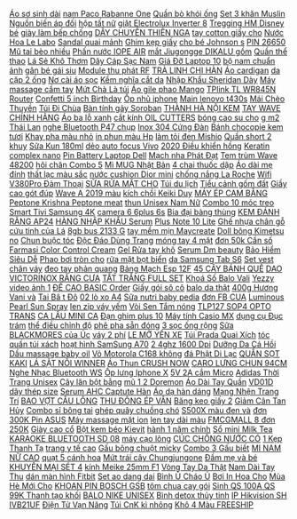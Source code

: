 [ Áo sơ sinh dài](https://cuahang4.github.io/p0/118/851/ao-so-sinh-dai-tay-jou-trang-mua-hang-online/) [ nam Paco Rabanne One](https://cuahang4.github.io/p0/105/853/nuoc-hoa-nam-paco-rabanne-one-million-mua-hang-online/) [ Quần bò khói ống](https://cuahang4.github.io/p0/139/974/quan-bo-khoi-ong-rong-mua-hang-online/) [Set 3 khăn Muslin](https://cuahang5.github.io/p0/150/273/set-3-khan-muslin-mua-hang-online/) [ Nguồn biến áp đối](https://cuahang4.github.io/p0/140/901/nguon-bien-ap-doi-xung-12v-mua-hang-online/) [hộp tất nữ](https://cuahang4.github.io/p0/147/220/hop-tat-nu-mua-hang-online/) [ giặt Electrolux Inverter 8](https://cuahang4.github.io/p0/101/898/may-giat-electrolux-inverter-8-kg-ewf8025bqwa-mua-hang-online/) [ Tregging HM Disney bé](https://cuahang4.github.io/p0/128/925/tregging-hm-disney-be-gai-mua-hang-online/) [ giày làm bếp chống](https://cuahang4.github.io/p0/106/718/giay-nam-di-mua-giay-lam-bep-chong-tham-nuoc-mua-hang-online/) [ DÂY CHUYỀN THIÊN NGA](https://cuahang4.github.io/p0/137/792/day-chuyen-thien-nga-da-mua-hang-online/) [ tay cotton giấy cho](https://cuahang4.github.io/p0/103/333/free-ship-bo-quan-ao-coc-tay-cotton-giay-cho-be-gai-va-be-trai-mua-hang-online/) [ Nước Hoa Le Labo](https://cuahang5.github.io/p0/150/49/nuoc-hoa-le-labo-rose-31-mua-hang-online/) [Sandal quai mảnh](https://cuahang4.github.io/p0/131/592/sandal-quai-manh-mua-hang-online/) [Ghim kẹp giấy](https://cuahang4.github.io/p0/115/768/ghim-kep-giay-mua-hang-online/) [ cho bé Johnson s](https://cuahang4.github.io/p0/122/797/dau-baby-oil-cho-be-johnsons-baby-200ml-mua-hang-online/) [PIN 26650](https://cuahang4.github.io/p0/148/662/pin-26650-mua-hang-online/) [ Mũ tai bèo nhiều](https://cuahang5.github.io/p0/154/95/mu-tai-beo-nhieu-mau-mua-hang-online/) [ Phấn nước IOPE AIR](https://cuahang5.github.io/p0/152/205/phan-nuoc-iope-air-cushion-mua-hang-online/) [ mắt Jiugongge DIKALU gồm](https://cuahang4.github.io/p0/134/509/bang-phan-mat-jiugongge-dikalu-gom-mau-li-va-nhu-anh-ngoc-trai-thoi-trang-xinh-xan-cho-nu-mua-hang-online/) [Quần thể thao](https://cuahang5.github.io/p0/155/965/quan-the-thao-mua-hang-online/) [ Lá Sẻ Khô Thơm](https://cuahang4.github.io/p0/129/879/gia-si-500g-che-vang-la-se-kho-thom-sach-mua-hang-online/) [ Dây Cáp Sạc Nam](https://cuahang4.github.io/p0/122/630/day-cap-sac-nam-cham-cho-ios-mua-hang-online/) [ Giá Đỡ Laptop 10](https://cuahang4.github.io/p0/148/763/gia-do-laptop-10-156-mua-hang-online/) [ bộ nam chuẩn ảnh](https://cuahang4.github.io/p0/126/524/bo-nam-chuan-anh-that-mua-hang-online/) [ gân bé gái siu](https://cuahang4.github.io/p0/102/311/ao-thun-gan-be-gai-siu-xinh-mua-hang-online/) [ Module thu phát RF](https://cuahang4.github.io/p0/136/315/module-thu-phat-rf-315mhz-mua-hang-online/) [ TRÀ LINH CHI HÀN](https://cuahang5.github.io/p0/151/288/tra-linh-chi-han-quoc-mua-hang-online/) [Áo cardigan](https://cuahang5.github.io/p0/155/682/ao-cardigan-mua-hang-online/) [ da cặp 2 ống](https://cuahang4.github.io/p0/105/845/serum-bergamo-snow-white-vita-white-lam-trang-min-da-cap-2-ong-le-13ml-han-quoc-mua-hang-online/) [ Nơ cài áo sọc](https://cuahang4.github.io/p0/147/285/no-cai-ao-soc-do-mua-hang-online/) [ Kềm nghĩa cắt da](https://cuahang4.github.io/p0/147/524/kem-nghia-cat-da-d-555-mua-hang-online/) [ Nhập Khẩu Sheridan Dày](https://cuahang4.github.io/p0/118/897/ruot-chan-bong-nhap-khau-sheridanday-dan-sieu-am-2m2m3-2kg5-mua-hang-online/) [ Máy massage cầm tay](https://cuahang4.github.io/p0/110/231/may-massage-cam-tay-ucw-3002-mua-hang-online/) [ Mứt Chà Là túi](https://cuahang4.github.io/p0/132/110/mut-cha-la-tui-zip-1kg-mua-hang-online/) [Áo gile phao Mango](https://cuahang4.github.io/p0/125/376/ao-gile-phao-mango-mua-hang-online/) [ TPlink TL WR845N Router](https://cuahang4.github.io/p0/120/185/bo-phat-wifi-tplink-tl-wr845n-router-wi-fi-chuan-n-300mbps-mua-hang-online/) [ Confetti 5 inch Birthday](https://cuahang4.github.io/p0/131/2/confetti-5-inch-birthday-wedding-party-balloons-mua-hang-online/) [Ốp nhũ iphone](https://cuahang4.github.io/p0/148/219/op-nhu-iphone-mua-hang-online/) [Main lenovo t430s](https://cuahang4.github.io/p0/148/853/main-lenovo-t430s-mua-hang-online/) [Mái Chèo Thuyền](https://cuahang4.github.io/p0/107/50/mai-cheo-thuyen-mua-hang-online/) [Túi Đi Chùa](https://cuahang4.github.io/p0/104/925/tui-di-chua-mua-hang-online/) [Bàn tính gảy Soroban](https://cuahang4.github.io/p0/130/841/ban-tinh-gay-soroban-mua-hang-online/) [ THÀNH HÀ NỘI KEM](https://cuahang4.github.io/p0/119/609/chi-ship-noi-thanh-ha-noi-kem-topping-base-mua-hang-online/) [ TAY WAVE CHÍNH HÃNG](https://cuahang4.github.io/p0/124/872/bao-tay-wave-chinh-hang-honda-mua-hang-online/) [ Áo ba lỗ xanh](https://cuahang4.github.io/p0/122/441/ao-ba-lo-xanh-ngoc-mua-hang-online/) [ cắt kính OIL CUTTERS](https://cuahang4.github.io/p0/126/230/dao-cat-kinh-oil-cutters-japan-mua-hang-online/) [ bóng cao su cho](https://cuahang4.github.io/p0/106/185/bong-cao-su-cho-be-mua-hang-online/) [ g m2 Thái Lan](https://cuahang5.github.io/p0/152/547/bia-mau-a3-160-gm2-thai-lan-tt-mua-hang-online/) [ nghe Bluetooth P47 chụp](https://cuahang4.github.io/p0/125/618/tai-nghe-bluetooth-p47-chup-tai-mua-hang-online/) [ Inox 304 Cứng Đàn](https://cuahang4.github.io/p0/130/848/day-inox-304-cung-dan-hoi-lo-xo-gia-ban-si-mua-hang-online/) [ Bánh chocopie kem tươi](https://cuahang5.github.io/p0/154/10/banh-chocopie-kem-tuoi-nl-mua-hang-online/) [Khay pha màu nhỏ](https://cuahang4.github.io/p0/142/22/khay-pha-mau-nho-mua-hang-online/) [ in phun màu Hp](https://cuahang5.github.io/p0/151/28/may-in-phun-mau-hp-8100-mua-hang-online/) [ làm tỏi đen Mishio](https://cuahang5.github.io/p0/154/886/may-lam-toi-den-mishio-mk54-mua-hang-online/) [ Quần short 2 khuy](https://cuahang4.github.io/p0/107/759/quan-short-2-khuy-cap-cao-chat-vitex-mua-hang-online/) [Sữa Kun 180ml](https://cuahang4.github.io/p0/149/916/sua-kun-180ml-mua-hang-online/) [ dẻo auto focus Vivo](https://cuahang4.github.io/p0/123/691/op-deo-auto-focus-vivo-v9-mua-hang-online/) [ 2020 Điều khiển hồng](https://cuahang4.github.io/p0/126/689/ban-quoc-te-dieu-khien-hong-ngoai-broadlink-rm-mini-4-rm4c-new-2020-dieu-khien-hong-ngoai-thong-minh-broadlink-mua-hang-online/) [Keratin complex nano](https://cuahang4.github.io/p0/126/214/keratin-complex-nano-mua-hang-online/) [ Pin Battery Laptop Dell](https://cuahang4.github.io/p0/114/594/pin-battery-laptop-dell-type-wd52h-mua-hang-online/) [ Mạch nha Phát Đạt](https://cuahang4.github.io/p0/141/928/mach-nha-phat-dat-1-kg-mua-hang-online/) [Tem trùm Wave 48200](https://cuahang4.github.io/p0/101/587/tem-trum-wave-48200-mua-hang-online/) [ hôi chân Combo 5](https://cuahang5.github.io/p0/150/539/chong-hoi-chan-combo-5-doi-tatvo-nam-co-trung-khang-khuan-khu-mui-em-chan-xuat-nhat-mua-hang-online/) [Mì MUG Nhật Bản](https://cuahang4.github.io/p0/107/927/mi-mug-nhat-ban-mua-hang-online/) [ 4 chai thuốc dập](https://cuahang4.github.io/p0/140/637/si-4-chai-thuoc-dap-cibi-mua-hang-online/) [ Áo dài mẹ đính](https://cuahang4.github.io/p0/127/320/ao-dai-me-dinh-pha-le-mua-hang-online/) [ thất lạc màu sắc](https://cuahang4.github.io/p0/142/26/day-deo-mat-kinh-chong-that-lac-mau-sac-ngot-ngao-mua-hang-online/) [ nước cushion Dior mini](https://cuahang4.github.io/p0/119/537/phan-nuoc-cushion-dior-mini-4g-mua-hang-online/) [ chống nắng La Roche](https://cuahang4.github.io/p0/135/606/kem-chong-nang-la-roche-posay-mua-hang-online/) [ Wifi V380Pro Đàm Thoại](https://cuahang4.github.io/p0/118/532/camera-khong-day-thong-minh-360-do-ip-wifi-v380pro-dam-thoai-2-chieu-mua-hang-online/) [ SỮA RỬA MẶT CHO](https://cuahang4.github.io/p0/126/510/sua-rua-mat-cho-nam-mua-hang-online/) [Túi du lịch](https://cuahang4.github.io/p0/125/489/tui-du-lich-mua-hang-online/) [ Tiểu cảnh gốm đất](https://cuahang4.github.io/p0/130/547/tieu-canh-gom-dat-nung-04-mua-hang-online/) [ Giầy cao gót đúp](https://cuahang4.github.io/p0/125/15/giay-cao-got-dup-15cm-mua-hang-online/) [ Wave A 2019 màu](https://cuahang4.github.io/p0/107/55/bo-tem-wave-a-2019-mau-do-mua-hang-online/) [ kích chồi Keiki Duy](https://cuahang4.github.io/p0/108/608/che-pham-kich-mam-kich-choi-keiki-duy-pro-15ml-boi-truc-tiep-mua-hang-online/) [ MÁY ÉP CAM BẰNG](https://cuahang4.github.io/p0/102/210/may-ep-cam-bang-tay-mua-hang-online/) [ Peptone Krishna Peptone meat](https://cuahang4.github.io/p0/105/497/chat-peptone-an-do-peptone-krishna-peptone-meat-peptone-cao-thit-lo-450g-nuoi-cay-vi-sinh-mua-hang-online/) [ thun Unisex Nam Nữ](https://cuahang4.github.io/p0/144/434/ao-thun-unisex-nam-nu-sdvn-photo-mua-hang-online/) [ Combo 10 móc treo](https://cuahang4.github.io/p0/109/674/combo-10-moc-treo-gia-re-mua-hang-online/) [ Smart Tivi Samsung 4K](https://cuahang4.github.io/p0/109/26/smart-tivi-samsung-4k-43-inch-ua43tu7000-new-2020-mua-hang-online/) [ camera 6 6plus 6s](https://cuahang4.github.io/p0/116/71/op-lung-iphone-tron-deo-bao-ve-camera-66plus6s6splus77plus88plusxxrxs111213promaxpluspromax-mua-hang-online/) [ Bia đại bàng thùng](https://cuahang4.github.io/p0/132/691/bia-dai-bang-thung-24-lon-mua-hang-online/) [KEM ĐÁNH RĂNG AP24](https://cuahang4.github.io/p0/143/262/kem-danh-rang-ap24-mua-hang-online/) [ HÀNG NHẬP KHẨU Serum](https://cuahang4.github.io/p0/140/545/hang-nhap-khau-serum-duong-am-phuc-hoi-lam-trang-sang-da-mo-tham-sam-nam-cap-nuoc-chong-lao-hoa-da-goodndoc-hydra-mua-hang-online/) [ Plus Note 10 Lite](https://cuahang4.github.io/p0/108/252/bao-da-samsung-galaxy-note-8-note-9-note-10-plus-note-10-lite-dang-vi-mua-hang-online/) [Ghế nhựa chân gỗ](https://cuahang4.github.io/p0/139/782/ghe-nhua-chan-go-mua-hang-online/) [ cứu tinh của Lá](https://cuahang4.github.io/p0/134/793/an-nhien-am-vi-cuu-tinh-cua-la-gan-dong-y-vu-duc-mua-hang-online/) [ 8gb bus 2133 G](https://cuahang5.github.io/p0/152/880/ram-ddr4-8gb-bus-2133-gskill-tan-xin-mua-hang-online/) [ tay mềm mịn Maycreate](https://cuahang4.github.io/p0/105/390/kem-tay-duong-am-cham-soc-da-tay-mem-min-maycreate-vibesvietnam-mua-hang-online/) [ Doll bông Kimetsu no](https://cuahang4.github.io/p0/130/768/chinh-hangjapan-doll-bong-kimetsu-no-yaiba-kyojuro-rengoku-25cm-mua-hang-online/) [Chun buộc tóc](https://cuahang4.github.io/p0/115/929/chun-buoc-toc-mua-hang-online/) [ Độc Đáo Dùng Trang](https://cuahang4.github.io/p0/133/990/den-ngu-led-hinh-mat-trang-3d-doc-dao-dung-trang-tri-mua-hang-online/) [ móng tay 4 mặt](https://cuahang4.github.io/p0/144/328/thanh-dua-mong-tay-4-mat-tien-dung-mua-hang-online/) [ đơn 50k Cần số](https://cuahang4.github.io/p0/137/539/ma-11lssale-giam-100-don-50k-can-so-x1r-winner-x-chinh-hang-gan-nhu-zin-mua-hang-online/) [ Farmasi Color Control Cream](https://cuahang4.github.io/p0/107/358/kem-trang-diem-cc-duong-da-9-in-1-spf-25-farmasi-color-control-cream-50ml-1801cc-mua-hang-online/) [ Gel Rửa tay khô](https://cuahang4.github.io/p0/118/500/gel-rua-tay-kho-bath-body-works-mua-hang-online/) [Serum Dm beauty](https://cuahang4.github.io/p0/141/910/serum-dm-beauty-mua-hang-online/) [ Bảo Hiểm Siêu Dễ](https://cuahang4.github.io/p0/120/263/moc-khoa-hinh-doremon-doi-non-bao-hiem-sieu-de-thuong-mua-hang-online/) [ Phao bơi tròn cho](https://cuahang4.github.io/p0/112/488/phao-boi-tron-cho-be-mua-hang-online/) [ rửa mặt bọt biển](https://cuahang4.github.io/p0/149/298/bong-no-rua-mat-bot-bien-chivey-1-cai-12-thanh-mua-hang-online/) [ da Samsung Tab S6](https://cuahang4.github.io/p0/139/92/bao-da-samsung-tab-s6-lite-p615-mua-hang-online/) [ Set vest chân váy](https://cuahang4.github.io/p0/126/586/set-vest-chan-vay-da-ke-mua-hang-online/) [ đeo tay phản quang](https://cuahang4.github.io/p0/139/426/vong-deo-tay-phan-quang-dui-ben-mua-hang-online/) [ Bảng Mạch Esp 12F](https://cuahang4.github.io/p0/105/982/bang-mach-esp-12f-12e-wemos-d1-wifi-uno-r3-esp8266-cho-arduino-r3-mua-hang-online/) [ 45 CÂY BÁNH QUẾ](https://cuahang5.github.io/p0/150/591/hu-45-cay-banh-que-wasuka-indonesia-mua-hang-online/) [ DAO VICTORINOX RĂNG CƯA](https://cuahang4.github.io/p0/140/551/dao-victorinox-rang-cua-dau-bau-mua-hang-online/) [TẤT TRẮNG FULL SET](https://cuahang4.github.io/p0/136/589/tat-trang-full-set-mua-hang-online/) [ Khoá Số Balo Vali](https://cuahang4.github.io/p0/102/747/khoa-so-balo-vali-hanh-ly-mua-hang-online/) [ Yezzy video ảnh 1](https://cuahang5.github.io/p0/155/991/dep-slide-yezzy-videoanh-11-full-box-mua-hang-online/) [ ĐẾ CAO BASIC Order](https://cuahang4.github.io/p0/111/966/giay-the-thao-vai-de-cao-basic-orderanh-that-mua-hang-online/) [ Giấy gói sô cô](https://cuahang4.github.io/p0/129/876/giay-goi-so-co-la-keo-mua-hang-online/) [balo da thật](https://cuahang4.github.io/p0/143/202/balo-da-that-mua-hang-online/) [ 400g Hương Vani và](https://cuahang4.github.io/p0/116/612/date-moi-combo-3-lon-sua-bot-nutrini-drink-400g-huong-vani-va-trung-tinh-mua-hang-online/) [ Tai Bâ t Đô](https://cuahang4.github.io/p0/115/94/bong-tai-bat-doi-xung-mua-hang-online/) [ 02 lò xo A4](https://cuahang4.github.io/p0/138/951/bia-02-lo-xo-a4-nhua-mua-hang-online/) [ Sữa nutri baby pedia](https://cuahang4.github.io/p0/134/655/sua-nutri-baby-pedia-900g-mua-hang-online/) [đơn FB CUA](https://cuahang4.github.io/p0/142/256/don-fb-cua-mua-hang-online/) [ Luminous Pearl Sun Spray](https://cuahang4.github.io/p0/116/15/xit-chong-nang-jm-solution-marine-luminous-pearl-sun-spray-180ml-mua-hang-online/) [ len zip váy yếm](https://cuahang4.github.io/p0/109/265/set-len-zip-vay-yem-xoe-mix-ao-cardigan-crt-dai-tay-hot-hit-l1-pl-yy-lina-om-mua-hang-online/) [ Vòi Sen Tắm nóng](https://cuahang4.github.io/p0/108/973/voi-sen-tam-nong-lanh-mua-hang-online/) [TLP127 SOP4 OPTO TRANS](https://cuahang4.github.io/p0/144/254/tlp127-sop4-opto-trans-mua-hang-online/) [ CA LẨU MINI CA](https://cuahang4.github.io/p0/100/549/ca-lau-mini-ca-mi-mini-mua-hang-online/) [Đạn ghim plus 10](https://cuahang4.github.io/p0/103/602/dan-ghim-plus-10-mua-hang-online/) [ Máy tính Casio MX](https://cuahang4.github.io/p0/140/521/may-tinh-casio-mx-12b-mua-hang-online/) [ dụng cụ Đục trám](https://cuahang4.github.io/p0/147/267/tool-dung-cu-duc-tram-dung-thep-tot-mua-hang-online/) [ thể điều chỉnh độ](https://cuahang4.github.io/p0/106/495/den-ngu-led-silicon-mem-hinh-dong-vat-co-the-dieu-chinh-do-sang-hen-gio-cong-usb-de-dau-giuong-lam-qua-tang-mua-hang-online/) [ phê pha sẵn đóng](https://cuahang4.github.io/p0/143/121/ca-phe-pha-san-dong-chai-mua-hang-online/) [ 3 sọc ống rộng](https://cuahang4.github.io/p0/143/803/quan-pant-3-soc-ong-rong-video-shop-mua-hang-online/) [ Sữa BLACKMORES của Úc](https://cuahang4.github.io/p0/131/820/sua-blackmores-cua-uc-900g-mua-hang-online/) [váy 2 phí](https://cuahang4.github.io/p0/132/217/vay-2phi-mua-hang-online/) [ LE MỠ YÊN XE](https://cuahang4.github.io/p0/142/620/ro-le-mo-yen-xe-tay-ga-atila-sym-mua-hang-online/) [ Túi Prada Quai Xích](https://cuahang4.github.io/p0/136/429/tui-prada-quai-xich-hot-mua-hang-online/) [ tóc quấn túi xách](https://cuahang4.github.io/p0/118/275/khan-lua-vuong-50x50-khan-turban-badana-quang-co-quan-toc-quan-tui-xach-xinh-mua-hang-online/) [ hoạt hình SamSung A70](https://cuahang4.github.io/p0/149/318/op-hoat-hinh-samsung-a70-a70s-mua-hang-online/) [ 2 4ghz 1600 Dpi](https://cuahang4.github.io/p0/125/851/chuot-quang-khong-day-24ghz-1600-dpi-usb-20-mua-hang-online/) [ Dưỡng Da Cá Hồi](https://cuahang4.github.io/p0/108/783/kem-duong-da-ca-hoi-cre8skin-salmon-oil-cream-han-quoc-mua-hang-online/) [ Dầu massage baby oil](https://cuahang4.github.io/p0/134/691/dau-massage-baby-oil-200ml-mua-hang-online/) [ Vỏ Motorola C168 không](https://cuahang4.github.io/p0/108/727/vo-motorola-c168-khong-phim-mua-hang-online/) [ đá Phật Di Lạc](https://cuahang4.github.io/p0/107/579/tranh-dinh-da-phat-di-lac-lg1192-105x57-chua-dinh-mua-hang-online/) [QUẦN SỌT KAKI](https://cuahang4.github.io/p0/146/493/quan-sot-kaki-mua-hang-online/) [LÁ SẶT NỒI WINNER](https://cuahang5.github.io/p0/150/364/la-sat-noi-winner-mua-hang-online/) [ Áo Thun CRUSH NOW](https://cuahang4.github.io/p0/135/685/sale-ao-thun-crush-now-saigon-unisex-mua-hang-online/) [ CARO LƯNG CHUN 94CM](https://cuahang4.github.io/p0/113/665/quan-caro-lung-chun-94cm-anh-thatsan-mua-hang-online/) [ Nghe Nhạc Bluetooth WS](https://cuahang4.github.io/p0/102/939/loa-nghe-nhac-bluetooth-ws-631-mua-hang-online/) [ Ốp lưng Iphone X](https://cuahang4.github.io/p0/109/161/op-lung-iphone-x-at-mua-hang-online/) [ 5V 2A cắm Micro](https://cuahang5.github.io/p0/155/658/bo-sac-nhanh-oppo-f3-f5-f7-f9-a3s-zin-5v-2a-cam-micro-usb-nhu-oppo-huawei-xiaoni-samsung-vivo-realme-mua-hang-online/) [ Adidas Thời Trang Unisex](https://cuahang4.github.io/p0/106/798/non-bong-chay-adidas-thoi-trang-unisex-ca-tinh-mua-hang-online/) [ Cây lăn bột bằng](https://cuahang5.github.io/p0/153/683/cay-lan-bot-bang-go-tien-loi-mua-hang-online/) [ mũ 1 2 Doremon](https://cuahang4.github.io/p0/146/888/combo-mu-12-doremon-den-chong-chong-mua-hang-online/) [ Áo Dài Tay Quần](https://cuahang4.github.io/p0/111/748/set-ao-dai-tay-quan-dang-dai-thoi-trang-sanh-dieu-cao-cap-cho-nu-mua-hang-online/) [ VD01D dây thép size](https://cuahang4.github.io/p0/142/736/dong-ho-nam-casio-dong-ho-casio-mtp-vd01d-day-thep-size-to-mua-hang-online/) [ Serum AHC Captute Hàn](https://cuahang4.github.io/p0/132/530/serum-ahc-captute-han-quoc-mua-hang-online/) [ Áo dạ hàn dáng](https://cuahang4.github.io/p0/107/369/ao-da-han-dang-ngan-mua-hang-online/) [ Mạng Nhện Trang Trí](https://cuahang4.github.io/p0/130/597/mang-nhen-trang-tri-halloween-mua-hang-online/) [ BAO VỢT CẦU LÔNG](https://cuahang5.github.io/p0/155/945/bao-vot-cau-long-victor-mua-hang-online/) [ THU ĐÔNG ÉP VÂN](https://cuahang4.github.io/p0/126/213/bo-ni-nam-thu-dong-ep-van-keo-khoa-mua-hang-online/) [ Băng keo giấy 2](https://cuahang4.github.io/p0/128/779/bang-keo-giay-25f-mua-hang-online/) [ Giảm Cân Tan Hủy](https://cuahang4.github.io/p0/133/955/chai-xit-nano-giam-can-tan-huy-mo-bung-dui-beo-eo-thon-j-plus-100ml-cam-ket-chinh-hang-mua-hang-online/) [ Combo sỉ bông tai](https://cuahang4.github.io/p0/112/59/combo-si-bong-tai-thai-mua-hang-online/) [ ghép quây chuồng chó](https://cuahang4.github.io/p0/140/665/tam-ghep-quay-chuong-cho-meo-ban-le-mua-hang-online/) [ S500X màu đen và](https://cuahang4.github.io/p0/112/702/ma-11elsale-hoan-7-don-300k-cuc-day-lax-d4002-va-jbl-s400x-va-s500x-mau-den-va-trang-mua-hang-online/) [ đơn 300K Pin ASUS](https://cuahang4.github.io/p0/117/415/ma-11elsale-hoan-7-don-300k-pin-asus-b31n1429k501a501zin-new-100-mua-hang-online/) [Máy massage mặt ion](https://cuahang4.github.io/p0/106/616/may-massage-mat-ion-mua-hang-online/) [ len tay dài màu](https://cuahang4.github.io/p0/111/458/ao-len-tay-dai-mau-trang-mua-hang-online/) [ FMCGMALL 8 đơn 250K](https://cuahang4.github.io/p0/140/63/ma-fmcgmall-8-don-250k-gel-sua-chong-nang-senka-perfect-uv-gel-n-spf50-pa-danh-cho-mat-va-toan-than-80ml-mua-hang-online/) [Giày cao cổ](https://cuahang4.github.io/p0/111/770/giay-cao-co-mua-hang-online/) [ Bột kem béo Kievit](https://cuahang4.github.io/p0/141/482/bot-kem-beo-kievit-goi-1kg-mua-hang-online/) [ hành 1 năm chính](https://cuahang4.github.io/p0/109/131/quanh-nau-bot-chao-cho-be-faster-16cm-hang-chinh-hang-bao-hanh-1-nam-chinh-hang-mua-hang-online/) [Sổ mini Milk Tea](https://cuahang4.github.io/p0/105/161/so-mini-milk-tea-mua-hang-online/) [ KARAOKE BLUETOOTH SD 08](https://cuahang4.github.io/p0/112/431/mic-karaoke-bluetooth-sd-08-3in1-mua-hang-online/) [máy cạo lông](https://cuahang4.github.io/p0/132/208/may-cao-long-mua-hang-online/) [ CÚC CHỐNG NƯỚC CÓ](https://cuahang4.github.io/p0/131/259/tap-de-hoa-cuc-chong-nuoc-co-cho-lau-tay-tien-loi-mua-hang-online/) [ 1 Kẹp Thanh Tạ](https://cuahang4.github.io/p0/134/618/1-kep-thanh-ta-1-25mm-mua-hang-online/) [ trang y tế cao](https://cuahang4.github.io/p0/145/462/ma-fmcgmall-8-don-250k-hop-40-cai-mau-xanh-combo-4-hop-khau-trang-y-te-cao-cap-khang-khuan-4-lop-famapro-max-mua-hang-online/) [Gấu bông chuột micky](https://cuahang4.github.io/p0/115/545/gau-bong-chuot-micky-mua-hang-online/) [ Combo 3 Gấu biết](https://cuahang4.github.io/p0/100/932/combo-3-gau-biet-hat-mua-hang-online/) [ MI NAM NỮ CAO](https://cuahang4.github.io/p0/134/794/so-mi-nam-nu-cao-cap-mua-hang-online/) [ quạt 5 cánh hoa](https://cuahang4.github.io/p0/136/496/quat-5-canh-hoa-qua-mua-hang-online/) [Mứt trái cây Chungjungone](https://cuahang4.github.io/p0/148/712/mut-trai-cay-chungjungone-mua-hang-online/) [Đầm mẹ và bé](https://cuahang4.github.io/p0/130/372/dam-me-va-be-mua-hang-online/) [ KHUYẾN MẠI SÉT 4](https://cuahang4.github.io/p0/117/686/mau-moi-khuyen-mai-set-4-lo-my-nhan-hoang-cung-mua-hang-online/) [ kính Meike 25mm F1](https://cuahang5.github.io/p0/152/102/ong-kinh-meike-25mm-f18-cho-may-anh-sonyfujicanon-lay-net-thu-cong-mua-hang-online/) [ Vòng Tay Da Thật](https://cuahang4.github.io/p0/130/840/vong-tay-da-that-phong-cach-vintage-mua-hang-online/) [ Nam Dài Tay Thu](https://cuahang4.github.io/p0/148/803/ao-thun-nam-dai-tay-thu-dong-mua-hang-online/) [ dán màn hình Fitbit](https://cuahang4.github.io/p0/113/201/kinh-dan-man-hinh-fitbit-charge-2-mua-hang-online/) [Set ao dang dai](https://cuahang4.github.io/p0/133/761/set-ao-dang-dai-mua-hang-online/) [ Bình Ủ Cháo Ủ](https://cuahang4.github.io/p0/108/248/tang-thia-binh-u-chao-u-che-u-da-nang-sieu-tien-dung-co-quai-xach-elefance-430ml-mua-hang-online/) [ Bơi In Hoa Cho](https://cuahang4.github.io/p0/137/558/do-boi-in-hoa-cho-be-gai-mua-hang-online/) [ Mùa Hè Mới Cho](https://cuahang4.github.io/p0/131/485/dam-dai-eo-cao-phoi-ren-hoa-thoi-trang-mua-he-moi-cho-nu-mua-hang-online/) [ KHOAN PIN BOSCH GSB](https://cuahang4.github.io/p0/115/607/may-khoan-pin-bosch-gsb-120-li-mua-hang-online/) [ tôm chua cay gói](https://cuahang4.github.io/p0/143/49/mi-kokomi-tom-chua-cay-goi-65g-mua-hang-online/) [ Sinh QS 100A QS](https://cuahang5.github.io/p0/155/128/loc-vi-sinh-qs-100a-qs-200a-mua-hang-online/) [ 99K Thanh tạo khối](https://cuahang4.github.io/p0/122/987/don-99k-thanh-tao-khoi-che-khuyet-diem-2-dau-da-nang-mua-hang-online/) [BALO NIKE UNISEX](https://cuahang4.github.io/p0/133/144/balo-nike-unisex-mua-hang-online/) [ Bình detox thủy tinh](https://cuahang4.github.io/p0/109/395/si-binh-detox-thuy-tinh-500ml-mua-hang-online/) [ IP Hikvision SH IVB21UF](https://cuahang5.github.io/p0/151/339/camera-an-ninh-ip-hikvision-sh-ivb21uf-iw-mua-hang-online/) [ Điện Tử Vạn Năng](https://cuahang4.github.io/p0/101/532/dong-ho-do-dien-tu-van-nang-mas830l-kem-pin-9v-mua-hang-online/) [ Túi CnK kì nhông](https://cuahang4.github.io/p0/127/853/tui-cnk-ki-nhong-hong-mua-hang-online/) [ Khô 4 Màu FREESHIP](https://cuahang4.github.io/p0/104/21/hoa-tuyet-kho-4-mau-freeship-hoa-nho-xinh-de-thuong-hoa-kho-trang-tri-mua-hang-online/) 